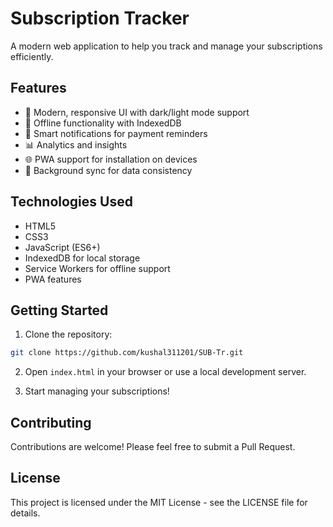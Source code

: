 # Subscription Tracker

A modern web application to help you track and manage your subscriptions efficiently.

## Features

- 📱 Modern, responsive UI with dark/light mode support
- 💾 Offline functionality with IndexedDB
- 🔔 Smart notifications for payment reminders
- 📊 Analytics and insights
- 🌐 PWA support for installation on devices
- 🔄 Background sync for data consistency

## Technologies Used

- HTML5
- CSS3
- JavaScript (ES6+)
- IndexedDB for local storage
- Service Workers for offline support
- PWA features

## Getting Started

1. Clone the repository:
```bash
git clone https://github.com/kushal311201/SUB-Tr.git
```

2. Open `index.html` in your browser or use a local development server.

3. Start managing your subscriptions!

## Contributing

Contributions are welcome! Please feel free to submit a Pull Request.

## License

This project is licensed under the MIT License - see the LICENSE file for details. 